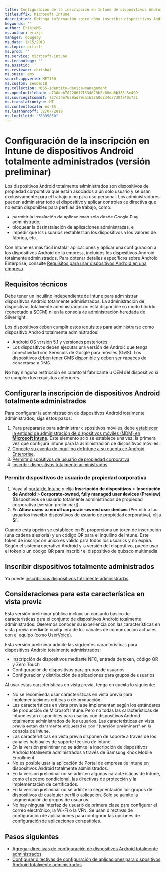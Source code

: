 ```yaml
---
title: Configuración de la inscripción en Intune de dispositivos Android totalmente administrados
titlesuffix: Microsoft Intune
description: Obtenga información sobre cómo inscribir dispositivos Android totalmente administrados en Intune.
keywords: ''
author: ErikjeMS
ms.author: erikje
manager: dougeby
ms.date: 1/15/2018
ms.topic: article
ms.prod: ''
ms.service: microsoft-intune
ms.technology: ''
ms.assetid: ''
ms.reviewer: chrisbal
ms.suite: ems
search.appverid: MET150
ms.custom: seodec18
ms.collection: M365-identity-device-management
ms.openlocfilehash: a730dbb702286f71534623b2c08da6b388c3e499
ms.sourcegitcommit: 727c3ae7659ad79ea162250d234d7730f840c731
ms.translationtype: HT
ms.contentlocale: es-ES
ms.lasthandoff: 02/07/2019
ms.locfileid: "55835850"
---
```

# <a name="set-up-intune-enrollment-of-android-fully-managed-devices-preview"></a>Configuración de la inscripción en Intune de dispositivos Android totalmente administrados (versión preliminar)

Los dispositivos Android totalmente administrados son dispositivos de propiedad corporativa que están asociados a un solo usuario y se usan exclusivamente para el trabajo y no para uso personal. Los administradores pueden administrar todo el dispositivo y aplicar controles de directiva que no están disponibles para perfiles de trabajo, como:
- permitir la instalación de aplicaciones solo desde Google Play administrado;
- bloquear la desinstalación de aplicaciones administradas, e
- impedir que los usuarios restablezcan los dispositivos a los valores de fábrica, etc.

Con Intune es más fácil instalar aplicaciones y aplicar una configuración a los dispositivos Android de la empresa, incluidos los dispositivos Android totalmente administrados. Para obtener detalles específicos sobre Android Enterprise, consulte [Requisitos para usar dispositivos Android en una empresa](https://support.google.com/work/android/answer/6174145?hl=en&ref_topic=6151012).

## <a name="technical-requirements"></a>Requisitos técnicos

Debe tener un inquilino independiente de Intune para administrar dispositivos Android totalmente administrados. La administración de dispositivos totalmente administrados no está disponible en modo híbrido (conectado a SCCM) ni en la consola de administración heredada de Silverlight.

Los dispositivos deben cumplir estos requisitos para administrarse como dispositivo Android totalmente administrados:

- Android OS versión 5.1 y versiones posteriores.
- Los dispositivos deben ejecutar una versión de Android que tenga conectividad con Servicios de Google para móviles (GMS). Los dispositivos deben tener GMS disponible y deben ser capaces de conectarse a GMS.

No hay ninguna restricción en cuanto al fabricante u OEM del dispositivo si se cumplen los requisitos anteriores.

## <a name="set-up-android-fully-managed-device-management"></a>Configurar la inscripción de dispositivos Android totalmente administrados

Para configurar la administración de dispositivos Android totalmente administrados, siga estos pasos:

1. Para prepararse para administrar dispositivos móviles, debe [establecer la entidad de administración de dispositivos móviles (MDM) en **Microsoft Intune**](mdm-authority-set.md). Este elemento solo se establece una vez, la primera vez que configura Intune para la administración de dispositivos móviles.
2. [Conecte su cuenta de inquilino de Intune a su cuenta de Android Enterprise](connect-intune-android-enterprise.md).
3. [Permitir dispositivos de usuario de propiedad corporativa](#enable-corporate-owned-user-devices)
4. [Inscribir dispositivos totalmente administrados](#enroll-the-fully-managed-devices).

### <a name="enable-corporate-owned-user-devices"></a>Permitir dispositivos de usuario de propiedad corporativa

1. Vaya al [portal de Intune](https://portal.azure.com) y elija **Inscripción de dispositivos** > **Inscripción de Android** > **Corporate-owned, fully managed user devices (Preview)** (Dispositivos de usuario totalmente administrados de propiedad corporativa [versión preliminar]).
2. En **Allow users to enroll corporate-owned user devices** (Permitir a los usuarios inscribir dispositivos de usuario de propiedad corporativa), elija **Sí**.

Cuando esta opción se establece en **Sí**, proporciona un token de inscripción (una cadena aleatoria) y un código QR para el inquilino de Intune. Este token de inscripción único es válido para todos los usuarios y no expira. Según el sistema operativo Android y la versión del dispositivo, puede usar el token o un código QR para inscribir el dispositivo de quiosco multimedia.

## <a name="enroll-the-fully-managed-devices"></a>Inscribir dispositivos totalmente administrados
Ya puede [inscribir sus dispositivos totalmente administrados](android-dedicated-devices-fully-managed-enroll.md).

## <a name="considerations-for-this-preview-feature"></a>Consideraciones para esta característica en vista previa
Esta versión preliminar pública incluye un conjunto básico de características para el conjunto de dispositivos Android totalmente administrados. Queremos conocer su experiencia con las características en vista previa mediante cualquiera de los canales de comunicación actuales con el equipo (como [UserVoice](https://microsoftintune.uservoice.com/forums/291681-ideas?category_id=210853)).

Esta versión preliminar admite las siguientes características para dispositivos Android totalmente administrados:
- Inscripción de dispositivos mediante NFC, entrada de token, código QR y Zero Touch
- Configuración de dispositivos para grupos de usuarios
- Configuración y distribución de aplicaciones para grupos de usuarios


Al usar estas características en vista previa, tenga en cuenta lo siguiente:
- No se recomienda usar características en vista previa para implementaciones críticas o de producción. 
- Las características en vista previa se implementan según los estándares de producción de Microsoft Intune. Pero no todas las características de Intune están disponibles para usarlas con dispositivos Android totalmente administrados de los usuarios. Las características en vista previa están claramente etiquetadas con "(versión preliminar)" en la consola de Intune. 
- Las características en vista previa disponen de soporte a través de los canales habituales de soporte técnico de Intune.
- En la versión preliminar no se admite la inscripción de dispositivos Android totalmente administrados a través de Samsung Knox Mobile Enrollment. 
- No es posible usar la aplicación de Portal de empresa de Intune en dispositivos Android totalmente administrados. 
- En la versión preliminar no se admiten algunas características de Intune, como el acceso condicional, las directivas de protección y la implementación de certificados. 
- En la versión preliminar no se admite la segmentación por grupos de dispositivos de cualquier perfil o aplicación. Solo se admite la segmentación de grupos de usuarios. 
- No hay ninguna interfaz de usuario de primera clase para configurar el correo electrónico, la Wi-Fi o la VPN. Se usan directivas de configuración de aplicaciones para configurar las opciones de configuración de aplicaciones compatibles.

## <a name="next-steps"></a>Pasos siguientes
- [Agregar directivas de configuración de dispositivos Android totalmente administrados](device-restrictions-android-for-work.md#device-owner-only)
- [Configurar directivas de configuración de aplicaciones para dispositivos Android totalmente administrados](app-configuration-policies-use-android.md)

